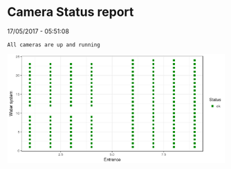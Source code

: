 Camera Status report
================
17/05/2017 - 05:51:08

    All cameras are up and running

![](camreport_files/figure-markdown_github/unnamed-chunk-2-1.png)

